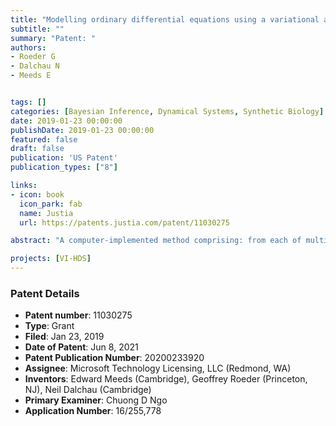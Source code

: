 ```yaml
---
title: "Modelling ordinary differential equations using a variational auto encoder"
subtitle: ""
summary: "Patent: "
authors: 
- Roeder G
- Dalchau N
- Meeds E


tags: []
categories: [Bayesian Inference, Dynamical Systems, Synthetic Biology]
date: 2019-01-23 00:00:00
publishDate: 2019-01-23 00:00:00
featured: false
draft: false
publication: 'US Patent'
publication_types: ["8"]

links: 
- icon: book
  icon_park: fab
  name: Justia
  url: https://patents.justia.com/patent/11030275

abstract: "A computer-implemented method comprising: from each of multiple trials, obtaining a respective series of observations y(t) of a subject over time t; using a variational auto encoder to model an ordinary differential equation, ODE, wherein the variational auto encoder comprises an encoder for encoding the observations into a latent vector z and a decoder for decoding the latent vector, the encoder comprising a first neural network and the decoder comprising one or more second neural networks, wherein the ODE as modelled by the decoder has a state x(t) representing one or more physical properties of the subject which result in the observations y, and the decoder models a rate of change of x with respect to time t as a function f of at least x and z&#58; dx/dt=f(x, z); and operating the variational auto encoder to learn the function f based on the obtained observations y."

projects: [VI-HDS]
---
```


### Patent Details

- **Patent number**: 11030275
- **Type**: Grant
- **Filed**: Jan 23, 2019
- **Date of Patent**: Jun 8, 2021
- **Patent Publication Number**: 20200233920
- **Assignee**: Microsoft Technology Licensing, LLC (Redmond, WA)
- **Inventors**: Edward Meeds (Cambridge), Geoffrey Roeder (Princeton, NJ), Neil Dalchau (Cambridge)
- **Primary Examiner**: Chuong D Ngo
- **Application Number**: 16/255,778